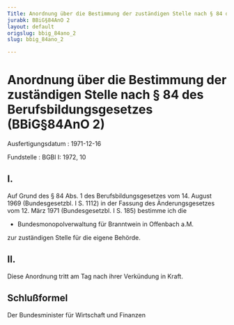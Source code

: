 ```yaml
---
Title: Anordnung über die Bestimmung der zuständigen Stelle nach § 84 des Berufsbildungsgesetzes
jurabk: BBiG§84AnO 2
layout: default
origslug: bbig_84ano_2
slug: bbig_84ano_2

---
```


# Anordnung über die Bestimmung der zuständigen Stelle nach § 84 des Berufsbildungsgesetzes (BBiG§84AnO 2)

Ausfertigungsdatum
:   1971-12-16

Fundstelle
:   BGBl I: 1972, 10

## I.

Auf Grund des § 84 Abs. 1 des Berufsbildungsgesetzes vom 14. August
1969 (Bundesgesetzbl. I S. 1112) in der Fassung des Änderungsgesetzes
vom 12. März 1971 (Bundesgesetzbl. I S. 185) bestimme ich die

*   Bundesmonopolverwaltung für Branntwein in Offenbach a.M.



zur zuständigen Stelle für die eigene Behörde.

## II.

Diese Anordnung tritt am Tag nach ihrer Verkündung in Kraft.

## Schlußformel

Der Bundesminister für Wirtschaft und Finanzen

